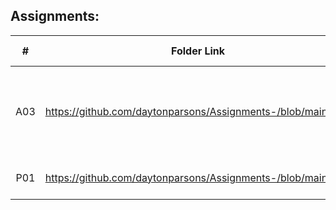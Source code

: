 ## Assignments:

|   #   |                        Folder Link                                     |                       Assignment Description                 |
| :---: | ---------------------------------------------------------------------- | ------------------------------------------------------------ |
|  A03  |  https://github.com/daytonparsons/Assignments-/blob/main/A03           | Assignment to ensure proper commenting and README creation.  |
|  P01  |  https://github.com/daytonparsons/Assignments-/blob/main/P01           | Vector Class Program 
